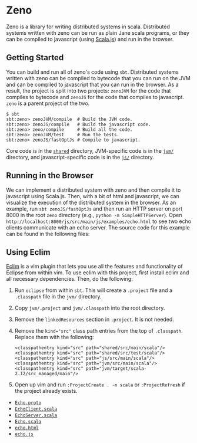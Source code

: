 # Zeno
Zeno is a library for writing distributed systems in scala. Distributed systems
written with zeno can be run as plain Jane scala programs, or they can be
compiled to javascript (using [Scala.js](https://www.scala-js.org/)) and run in
the browser.

## Getting Started
You can build and run all of zeno's code using `sbt`. Distributed systems
written with zeno can be compiled to bytecode that you can run on the JVM and
can be compiled to javascript that you can run in the browser. As a result, the
project is split into two projects: `zenoJVM` for the code that compiles to
bytecode and `zenoJS` for the code that compiles to javascript. `zeno` is a
parent project of the two.

```
$ sbt
sbt:zeno> zenoJVM/compile  # Build the JVM code.
sbt:zeno> zenoJS/compile   # Build the javascript code.
sbt:zeno> zeno/compile     # Build all the code.
sbt:zeno> zenoJVM/test     # Run the tests.
sbt:zeno> zenoJS/fastOptJs # Compile to javascript.
```

Core code is in the [`shared`](shared/) directory, JVM-specific code is in the
[`jvm/`](jvm/) directory, and javascript-specific code is in the [`js/`](js/)
directory.

## Running in the Browser
We can implement a distributed system with zeno and then compile it to
javascript using Scala.js. Then, with a bit of html and javascript, we can
visualize the execution of the distributed system in the browser. As an
example, run `sbt zenoJS/fastOptJs` and then run an HTTP server on port 8000 in
the root `zeno` directory (e.g., `python -m SimpleHTTPServer`). Open
`http://localhost:8000/js/src/main/js/examples/echo.html` to see two echo
clients communicate with an echo server. The source code for this example can
be found in the following files:

## Using Eclim
[Eclim](http://eclim.org/eclimd.html) is a vim plugin that lets you use all the
features and functionality of Eclipse from within vim. To use eclim with this
project, first install eclim and all necessary dependencies. Then, do the
following:

1. Run `eclipse` from within `sbt`. This will create a `.project` file and a
   `.classpath` file in the `jvm/` directory.
2. Copy `jvm/.project` and `jvm/.classpath` into the root directory.
3. Remove the `linkedResources` section in `.project`. It is not needed.
4. Remove the `kind="src"` class path entries from the top of `.classpath`.
   Replace them with the following:

   ```
   <classpathentry kind="src" path="shared/src/main/scala"/>
   <classpathentry kind="src" path="shared/src/test/scala"/>
   <classpathentry kind="src" path="js/src/main/scala"/>
   <classpathentry kind="src" path="jvm/src/main/scala"/>
   <classpathentry kind="src" path="jvm/target/scala-2.12/src_managed/main"/>
   ```
5. Open up vim and run `:ProjectCreate . -n scala` or `:ProjectRefresh` if the
   project already exists.

- [`Echo.proto`](shared/src/main/scala/zeno/examples/Echo.proto)
- [`EchoClient.scala`](shared/src/main/scala/zeno/examples/EchoClient.scala)
- [`EchoServer.scala`](shared/src/main/scala/zeno/examples/EchoServer.scala)
- [`Echo.scala`](js/src/main/scala/zeno/examples/js/Echo.scala)
- [`echo.html`](js/src/main/js/examples/echo.html)
- [`echo.js`](js/src/main/js/examples/echo.js)

